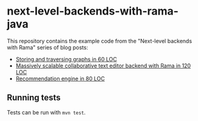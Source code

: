 # next-level-backends-with-rama-java

This repository contains the example code from the "Next-level backends with Rama" series of blog posts:

- [Storing and traversing graphs in 60 LOC](https://blog.redplanetlabs.com/2025/03/26/next-level-backends-with-rama-graphs/)
- [Massively scalable collaborative text editor backend with Rama in 120 LOC](https://blog.redplanetlabs.com/2025/04/01/massively-scalable-collaborative-text-editor-backend-with-rama-in-120-loc/)
- [Recommendation engine in 80 LOC](https://blog.redplanetlabs.com/2025/04/08/next-level-backends-with-rama-recommendation-engine-in-80-loc/)

## Running tests

Tests can be run with `mvn test`.
